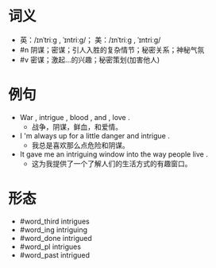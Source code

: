 # 词义
- 英：/ɪnˈtriːɡ , ˈɪntriːɡ/； 美：/ɪnˈtriːɡ , ˈɪntriːɡ/
- #n 阴谋；密谋；引人入胜的复杂情节；秘密关系；神秘气氛
- #v 密谋；激起…的兴趣；秘密策划(加害他人)
# 例句
- War , intrigue , blood , and , love .
	- 战争，阴谋，鲜血，和爱情。
- I 'm always up for a little danger and intrigue .
	- 我总是喜欢那么点危险和阴谋。
- It gave me an intriguing window into the way people live .
	- 这为我提供了一个了解人们的生活方式的有趣窗口。
# 形态
- #word_third intrigues
- #word_ing intriguing
- #word_done intrigued
- #word_pl intrigues
- #word_past intrigued
